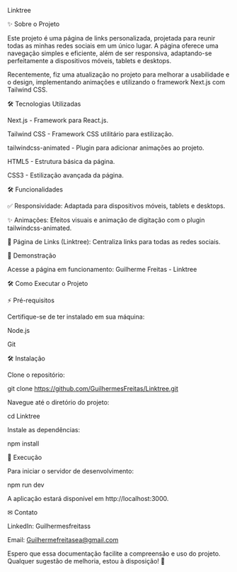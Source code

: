 Linktree 



✨ Sobre o Projeto

Este projeto é uma página de links personalizada, projetada para reunir todas as minhas redes sociais em um único lugar. A página oferece uma navegação simples e eficiente, além de ser responsiva, adaptando-se perfeitamente a dispositivos móveis, tablets e desktops.

Recentemente, fiz uma atualização no projeto para melhorar a usabilidade e o design, implementando animações e utilizando o framework Next.js com Tailwind CSS.

🛠️ Tecnologias Utilizadas

Next.js - Framework para React.js.

Tailwind CSS - Framework CSS utilitário para estilização.

tailwindcss-animated - Plugin para adicionar animações ao projeto.

HTML5 - Estrutura básica da página.

CSS3 - Estilização avançada da página.

🛠️ Funcionalidades

✅ Responsividade: Adaptada para dispositivos móveis, tablets e desktops.

✨ Animações: Efeitos visuais e animação de digitação com o plugin tailwindcss-animated.

🔗 Página de Links (Linktree): Centraliza links para todas as redes sociais.

📲 Demonstração

Acesse a página em funcionamento: Guilherme Freitas - Linktree

🛠️ Como Executar o Projeto

⚡ Pré-requisitos

Certifique-se de ter instalado em sua máquina:

Node.js

Git

🛠️ Instalação

Clone o repositório:

git clone https://github.com/GuilhermesFreitas/Linktree.git

Navegue até o diretório do projeto:

cd Linktree

Instale as dependências:

npm install

🚀 Execução

Para iniciar o servidor de desenvolvimento:

npm run dev

A aplicação estará disponível em http://localhost:3000.


✉ Contato

LinkedIn: Guilhermesfreitass

Email: Guilhermefreitasea@gmail.com

Espero que essa documentação facilite a compreensão e uso do projeto. Qualquer sugestão de melhoria, estou à disposição! 🚀


